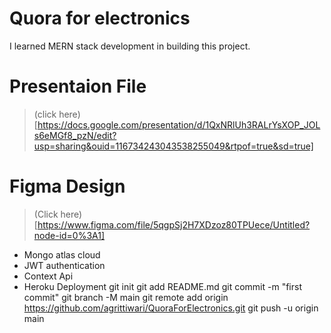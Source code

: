 # Quora for electronics

I learned MERN stack development in building this project.


# Presentaion File
 > (click here)[https://docs.google.com/presentation/d/1QxNRlUh3RALrYsXOP_JOLs6eMGf8_pzN/edit?usp=sharing&ouid=116734243043538255049&rtpof=true&sd=true]
# Figma Design
> (Click here)[https://www.figma.com/file/5qgpSj2H7XDzoz80TPUece/Untitled?node-id=0%3A1]

* Mongo atlas cloud
* JWT authentication
* Context Api
* Heroku Deployment
git init
git add README.md
git commit -m "first commit"
git branch -M main
git remote add origin https://github.com/agrittiwari/QuoraForElectronics.git
git push -u origin main
